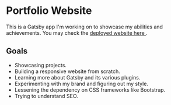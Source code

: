 # Portfolio Website

This is a Gatsby app I'm working on to showcase my abilities and achievements.
You may check the
<a
href="https://www.osamaadam.tech"
title="Osama Adam"
target="_blank">
deployed website here
</a>.

## Goals

- Showcasing projects.
- Building a responsive website from scratch.
- Learning more about Gatsby and its various plugins.
- Experimenting with my brand and figuring out my style.
- Lessening the dependency on CSS frameworks like Bootstrap.
- Trying to understand SEO.
